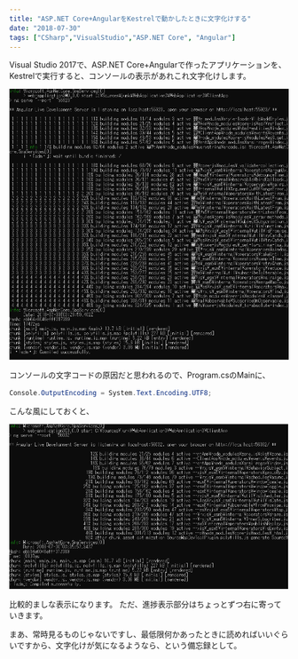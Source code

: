 ```yaml
---
title: "ASP.NET Core+AngularをKestrelで動かしたときに文字化けする"
date: "2018-07-30"
tags: ["CSharp","VisualStudio","ASP.NET Core", "Angular"]
---
```


Visual Studio 2017で、ASP.NET Core+Angularで作ったアプリケーションを、Kestrelで実行すると、コンソールの表示があれこれ文字化けします。

![console1.png](console1.png)

コンソールの文字コードの原因だと思われるので、Program.csのMainに、

```csharp
Console.OutputEncoding = System.Text.Encoding.UTF8;
```

こんな風にしておくと、

![console2.png](console2.png)

比較的ましな表示になります。
ただ、進捗表示部分はちょっとずつ右に寄っていきます。

まあ、常時見るものじゃないですし、最低限何かあったときに読めればいいぐらいですから、文字化けが気になるようなら、という備忘録として。